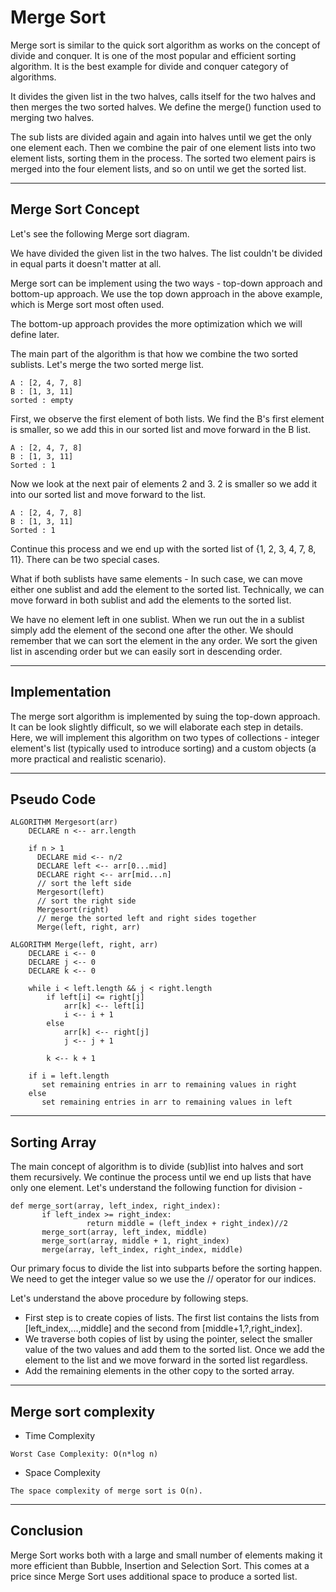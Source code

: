 # Merge Sort

Merge sort is similar to the quick sort algorithm as works on the concept of divide and conquer. It is one of the most popular and efficient sorting algorithm. It is the best example for divide and conquer category of algorithms.

It divides the given list in the two halves, calls itself for the two halves and then merges the two sorted halves. We define the merge() function used to merging two halves.

The sub lists are divided again and again into halves until we get the only one element each. Then we combine the pair of one element lists into two element lists, sorting them in the process. The sorted two element pairs is merged into the four element lists, and so on until we get the sorted list.

----

## Merge Sort Concept

Let's see the following Merge sort diagram.

We have divided the given list in the two halves. The list couldn't be divided in equal parts it doesn't matter at all.

Merge sort can be implement using the two ways - top-down approach and bottom-up approach. We use the top down approach in the above example, which is Merge sort most often used.

The bottom-up approach provides the more optimization which we will define later.

The main part of the algorithm is that how we combine the two sorted sublists. Let's merge the two sorted merge list.

```
A : [2, 4, 7, 8]
B : [1, 3, 11]
sorted : empty
```
First, we observe the first element of both lists. We find the B's first element is smaller, so we add this in our sorted list and move forward in the B list.

```
A : [2, 4, 7, 8]
B : [1, 3, 11]
Sorted : 1
```

Now we look at the next pair of elements 2 and 3. 2 is smaller so we add it into our sorted list and move forward to the list.

```
A : [2, 4, 7, 8]
B : [1, 3, 11]
Sorted : 1
```

Continue this process and we end up with the sorted list of {1, 2, 3, 4, 7, 8, 11}. There can be two special cases.

What if both sublists have same elements - In such case, we can move either one sublist and add the element to the sorted list. Technically, we can move forward in both sublist and add the elements to the sorted list.

We have no element left in one sublist. When we run out the in a sublist simply add the element of the second one after the other.
We should remember that we can sort the element in the any order. We sort the given list in ascending order but we can easily sort in descending order.

----

## Implementation
The merge sort algorithm is implemented by suing the top-down approach. It can be look slightly difficult, so we will elaborate each step in details. Here, we will implement this algorithm on two types of collections - integer element's list (typically used to introduce sorting) and a custom objects (a more practical and realistic scenario).

----
## Pseudo Code

```
ALGORITHM Mergesort(arr)
    DECLARE n <-- arr.length

    if n > 1
      DECLARE mid <-- n/2
      DECLARE left <-- arr[0...mid]
      DECLARE right <-- arr[mid...n]
      // sort the left side
      Mergesort(left)
      // sort the right side
      Mergesort(right)
      // merge the sorted left and right sides together
      Merge(left, right, arr)

ALGORITHM Merge(left, right, arr)
    DECLARE i <-- 0
    DECLARE j <-- 0
    DECLARE k <-- 0

    while i < left.length && j < right.length
        if left[i] <= right[j]
            arr[k] <-- left[i]
            i <-- i + 1
        else
            arr[k] <-- right[j]
            j <-- j + 1

        k <-- k + 1

    if i = left.length
       set remaining entries in arr to remaining values in right
    else
       set remaining entries in arr to remaining values in left
```
----

## Sorting Array
The main concept of algorithm is to divide (sub)list into halves and sort them recursively. We continue the process until we end up lists that have only one element. Let's understand the following function for division -

```
def merge_sort(array, left_index, right_index):   
       if left_index >= right_index:   
                 return middle = (left_index + right_index)//2   
       merge_sort(array, left_index, middle)   
       merge_sort(array, middle + 1, right_index)   
       merge(array, left_index, right_index, middle)   
```

Our primary focus to divide the list into subparts before the sorting happen. We need to get the integer value so we use the // operator for our indices.

Let's understand the above procedure by following steps.

- First step is to create copies of lists. The first list contains the lists from [left_index,...,middle] and the second from [middle+1,?,right_index].
- We traverse both copies of list by using the pointer, select the smaller value of the two values and add them to the sorted list. Once we add the element to the list and we move forward in the sorted list regardless.
- Add the remaining elements in the other copy to the sorted array.

-----

## Merge sort complexity
- Time Complexity
```
Worst Case Complexity: O(n*log n)
```

- Space Complexity
```
The space complexity of merge sort is O(n).
```
-----

## Conclusion
Merge Sort works both with a large and small number of elements making it more efficient than Bubble, Insertion and Selection Sort. This comes at a price since Merge Sort uses additional space to produce a sorted list.